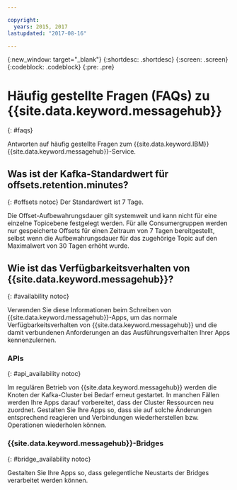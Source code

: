 ```yaml
---

copyright:
  years: 2015, 2017
lastupdated: "2017-08-16"

---
```


{:new_window: target="_blank"}
{:shortdesc: .shortdesc}
{:screen: .screen}
{:codeblock: .codeblock}
{:pre: .pre}

# Häufig gestellte Fragen (FAQs) zu {{site.data.keyword.messagehub}}
{: #faqs}

Antworten auf häufig gestellte Fragen zum {{site.data.keyword.IBM}} {{site.data.keyword.messagehub}}-Service.

## Was ist der Kafka-Standardwert für offsets.retention.minutes?
{: #offsets notoc}
Der Standardwert ist 7 Tage. 

Die Offset-Aufbewahrungsdauer gilt systemweit und kann nicht für eine einzelne Topicebene festgelegt werden. Für alle Consumergruppen werden nur gespeicherte Offsets für einen Zeitraum von 7 Tagen bereitgestellt, selbst wenn die Aufbewahrungsdauer für das zugehörige Topic auf den Maximalwert von 30 Tagen erhöht wurde. 

## Wie ist das Verfügbarkeitsverhalten von {{site.data.keyword.messagehub}}?
{: #availability notoc}

Verwenden Sie diese Informationen beim Schreiben von {{site.data.keyword.messagehub}}-Apps, um das normale Verfügbarkeitsverhalten von {{site.data.keyword.messagehub}} und die damit verbundenen Anforderungen an das Ausführungsverhalten Ihrer Apps kennenzulernen.

### APIs
{: #api_availability notoc}

Im regulären Betrieb von {{site.data.keyword.messagehub}} werden die Knoten der Kafka-Cluster bei Bedarf erneut gestartet.
In manchen Fällen werden Ihre Apps darauf vorbereitet, dass der Cluster Ressourcen neu zuordnet. Gestalten Sie Ihre Apps so,
dass sie auf solche Änderungen entsprechend reagieren und Verbindungen wiederherstellen bzw. Operationen wiederholen können.

### {{site.data.keyword.messagehub}}-Bridges
{: #bridge_availability notoc}

Gestalten Sie Ihre Apps so, dass gelegentliche Neustarts der Bridges verarbeitet werden können.
